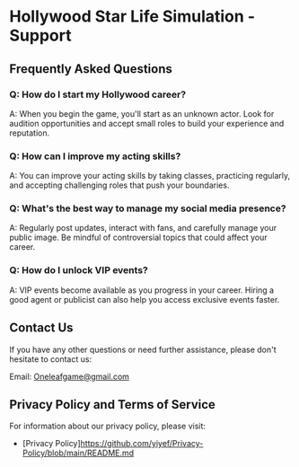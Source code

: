 # Hollywood Star Life Simulation - Support

## Frequently Asked Questions

### Q: How do I start my Hollywood career?
A: When you begin the game, you'll start as an unknown actor. Look for audition opportunities and accept small roles to build your experience and reputation.

### Q: How can I improve my acting skills?
A: You can improve your acting skills by taking classes, practicing regularly, and accepting challenging roles that push your boundaries.

### Q: What's the best way to manage my social media presence?
A: Regularly post updates, interact with fans, and carefully manage your public image. Be mindful of controversial topics that could affect your career.

### Q: How do I unlock VIP events?
A: VIP events become available as you progress in your career. Hiring a good agent or publicist can also help you access exclusive events faster.



## Contact Us

If you have any other questions or need further assistance, please don't hesitate to contact us:

Email: Oneleafgame@gmail.com


## Privacy Policy and Terms of Service

For information about our privacy policy, please visit:
- [Privacy Policy]https://github.com/yiyef/Privacy-Policy/blob/main/README.md

